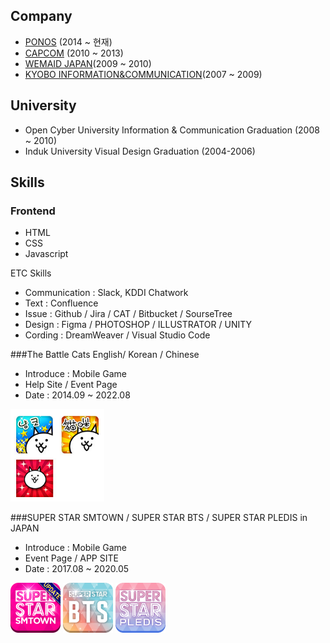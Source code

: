 ## Company
- [PONOS](https://www.ponos.jp/) (2014 ~ 현재)
- [CAPCOM](https://www.capcom.co.jp/) (2010 ~ 2013)
- [WEMAID JAPAN](http://www.wemadeonline.co.jp/)(2009 ~ 2010)
- [KYOBO INFORMATION&COMMUNICATION](https://www.kico.co.jp/)(2007 ~ 2009) 


## University
- Open Cyber University Information & Communication Graduation (2008 ~ 2010)
- Induk University Visual Design Graduation (2004-2006)

## Skills
### Frontend
- HTML
- CSS
- Javascript

ETC Skills
- Communication : Slack, KDDI Chatwork
- Text : Confluence
- Issue : Github / Jira / CAT / Bitbucket / SourseTree
- Design : Figma / PHOTOSHOP / ILLUSTRATOR / UNITY
- Cording : DreamWeaver / Visual Studio Code


###The Battle Cats English/ Korean / Chinese
- Introduce : Mobile Game
- Help Site / Event Page
- Date : 2014.09 ~ 2022.08

<img src='./battlecat_icons.jpg' width="150" />

###SUPER STAR SMTOWN / SUPER STAR BTS / SUPER STAR PLEDIS in JAPAN
- Introduce : Mobile Game
- Event Page / APP SITE
- Date : 2017.08 ~ 2020.05

<img src='./ssm_icon.png' width="80" />
<img src='./ssb_icon.png' width="80" />
<img src='./ssp_icon.png' width="80" />
